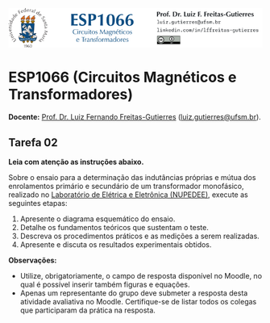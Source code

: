 ![](Header.png "UFSM-CT-DESP-ESP1066")

# ESP1066 (Circuitos Magnéticos e Transformadores)

**Docente:** [Prof. Dr. Luiz Fernando Freitas-Gutierres](https://www.linkedin.com/in/lffreitas-gutierres/) ([luiz.gutierres@ufsm.br](mailto:luiz.gutierres@ufsm.br)).

## Tarefa 02

**Leia com atenção as instruções abaixo.**

Sobre o ensaio para a determinação das indutâncias próprias e mútua dos enrolamentos primário e secundário de um transformador monofásico, realizado no [Laboratório de Elétrica e Eletrônica (NUPEDEE)](https://nupedee.ufsm.br/), execute as seguintes etapas:

1. Apresente o diagrama esquemático do ensaio.
2. Detalhe os fundamentos teóricos que sustentam o teste.
3. Descreva os procedimentos práticos e as medições a serem realizadas.
4. Apresente e discuta os resultados experimentais obtidos.

**Observações:**

- Utilize, obrigatoriamente, o campo de resposta disponível no Moodle, no qual é possível inserir também figuras e equações.
- Apenas um representante do grupo deve submeter a resposta desta atividade avaliativa no Moodle. Certifique-se de listar todos os colegas que participaram da prática na resposta.
